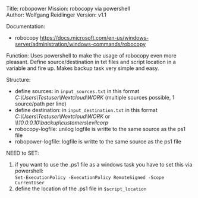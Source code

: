 Title: robopower
Mission: robocopy via powershell  
Author: Wolfgang Reidlinger
Version: v1.1

Documentation:
* robocopy https://docs.microsoft.com/en-us/windows-server/administration/windows-commands/robocopy

Function:
Uses powershell to make the usage of robocopy even more pleasant. Define source/destination in txt files and script location in a variable and fire up. Makes backup task very simple and easy.

Structure:
* define sources: in ```input_sources.txt``` in this format *C:\Users\Testuser\Nextcloud\WORK* (multiple sources possible, 1 source/path per line)
* define destination: in ```input_destination.txt``` in this format *C:\Users\Testuser\Nextcloud\WORK* or *\\\10.0.0.10\backup\customers\evilcorp*
* robocopy-logfile: unilog logfile is writte to the same source as the ps1 file
* robopower-logfile: logfile is writte to the same source as the ps1 file

NEED to SET:
 1. if you want to use the .ps1 file as a windows task you have to set this via powershell:  
 ```Set-ExecutionPolicy -ExecutionPolicy RemoteSigned -Scope CurrentUser```
 2. define the location of the .ps1 file in ```$script_location```
